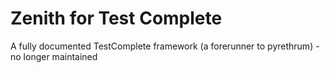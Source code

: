 # Zenith for Test Complete

A fully documented TestComplete framework (a forerunner to pyrethrum) - no longer maintained 
